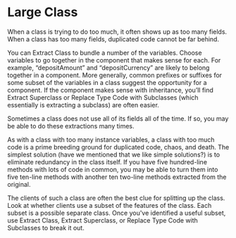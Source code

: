 # Large Class

When a class is trying to do too much, it often shows up as too many fields. When a class has too many fields, duplicated code cannot be far behind.

You can Extract Class to bundle a number of the variables. Choose variables to go together in the component that makes sense for each. For example, “depositAmount” and “depositCurrency” are likely to belong together in a component. More generally, common prefixes or suffixes for some subset of the variables in a class suggest the opportunity for a component. If the component makes sense with inheritance, you’ll find Extract Superclass or Replace Type Code with Subclasses (which essentially is extracting a subclass) are often easier.

Sometimes a class does not use all of its fields all of the time. If so, you may be able to do these extractions many times.

As with a class with too many instance variables, a class with too much code is a prime breeding ground for duplicated code, chaos, and death. The simplest solution (have we mentioned that we like simple solutions?) is to eliminate redundancy in the class itself. If you have five hundred-line methods with lots of code in common, you may be able to turn them into five ten-line methods with another ten two-line methods extracted from the original.

The clients of such a class are often the best clue for splitting up the class. Look at whether clients use a subset of the features of the class. Each subset is a possible separate class. Once you've identified a useful subset, use Extract Class, Extract Superclass, or Replace Type Code with Subclasses to break it out.

